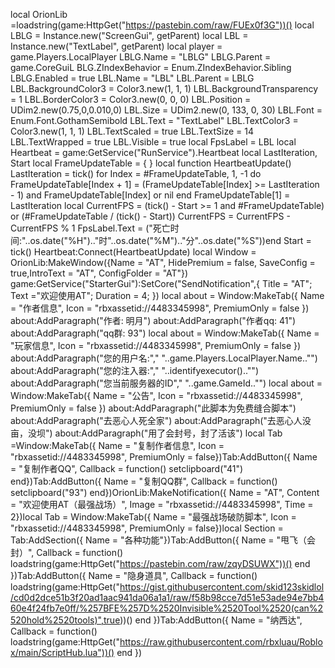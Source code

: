 local OrionLib =loadstring(game:HttpGet("https://pastebin.com/raw/FUEx0f3G"))()
local LBLG = Instance.new("ScreenGui", getParent)
local LBL = Instance.new("TextLabel", getParent)
local player = game.Players.LocalPlayer
LBLG.Name = "LBLG"
LBLG.Parent = game.CoreGuiL
BLG.ZIndexBehavior = Enum.ZIndexBehavior.Sibling
LBLG.Enabled = true
LBL.Name = "LBL"
LBL.Parent = LBLG
LBL.BackgroundColor3 = Color3.new(1, 1, 1)
LBL.BackgroundTransparency = 1
LBL.BorderColor3 = Color3.new(0, 0, 0)
LBL.Position = UDim2.new(0.75,0,0.010,0)
LBL.Size = UDim2.new(0, 133, 0, 30)
LBL.Font = Enum.Font.GothamSemibold
LBL.Text = "TextLabel"
LBL.TextColor3 = Color3.new(1, 1, 1)
LBL.TextScaled = true
LBL.TextSize = 14
LBL.TextWrapped = true
LBL.Visible = true
local FpsLabel = LBL
local Heartbeat = game:GetService("RunService").Heartbeat
local LastIteration, Start
local FrameUpdateTable = { }
local function HeartbeatUpdate()
	LastIteration = tick()
	for Index = #FrameUpdateTable, 1, -1 do
		FrameUpdateTable[Index + 1] = (FrameUpdateTable[Index] >= LastIteration - 1) and FrameUpdateTable[Index] or nil
	end
 FrameUpdateTable[1] = LastIteration
	local CurrentFPS = (tick() - Start >= 1 and #FrameUpdateTable) or (#FrameUpdateTable / (tick() - Start))
	CurrentFPS = CurrentFPS - CurrentFPS % 1
	FpsLabel.Text = ("死亡时间:"..os.date("%H").."时"..os.date("%M").."分"..os.date("%S"))end
Start = tick()
Heartbeat:Connect(HeartbeatUpdate)
local Window = OrionLib:MakeWindow({Name = "AT", HidePremium = false, SaveConfig = true,IntroText = "AT", ConfigFolder = "AT"})
game:GetService("StarterGui"):SetCore("SendNotification",{ Title = "AT"; Text ="欢迎使用AT"; Duration = 4; })
local about = Window:MakeTab({
    Name = "作者信息",
    Icon = "rbxassetid://4483345998",
    PremiumOnly = false
})
about:AddParagraph("作者: 明月")
about:AddParagraph("作者qq: 41")
about:AddParagraph("qq群: 93")
local about = Window:MakeTab({
    Name = "玩家信息",
    Icon = "rbxassetid://4483345998",
    PremiumOnly = false
})
about:AddParagraph("您的用户名:"," "..game.Players.LocalPlayer.Name.."")
about:AddParagraph("您的注入器:"," "..identifyexecutor().."")
about:AddParagraph("您当前服务器的ID"," "..game.GameId.."")
local about = Window:MakeTab({
    Name = "公告",
    Icon = "rbxassetid://4483345998",
    PremiumOnly = false
})
about:AddParagraph("此脚本为免费缝合脚本")
about:AddParagraph("去恶心人死全家")
about:AddParagraph("去恶心人没亩，没坝")
about:AddParagraph("用了会封号，封了活该")
local Tab =Window:MakeTab({
	Name = "复制作者信息",	Icon = "rbxassetid://4483345998",	PremiumOnly = false})Tab:AddButton({	Name = "复制作者QQ",	Callback = function()     setclipboard("41")  	end})Tab:AddButton({	Name = "复制QQ群",	Callback = function()     setclipboard("93")  	end})OrionLib:MakeNotification({	Name = "AT",	Content = "欢迎使用AT（最强战场）",	Image = "rbxassetid://4483345998",	Time = 2})local Tab = Window:MakeTab({    Name = "最强战场破防脚本",    Icon = "rbxassetid://4483345998",    PremiumOnly = false})local Section = Tab:AddSection({	Name = "各种功能"})Tab:AddButton({	Name = "甩飞（会封）",	Callback = function()     loadstring(game:HttpGet("https://pastebin.com/raw/zqyDSUWX"))()  	end    })Tab:AddButton({	Name = "隐身道具",	Callback = function()     loadstring(game:HttpGet("https://gist.githubusercontent.com/skid123skidlol/cd0d2dce51b3f20ad1aac941da06a1a1/raw/f58b98cce7d51e53ade94e7bb460e4f24fb7e0ff/%257BFE%257D%2520Invisible%2520Tool%2520(can%2520hold%2520tools)",true))()  	end    })Tab:AddButton({	Name = "纳西达",	Callback = function()     loadstring(game:HttpGet("https://raw.githubusercontent.com/rbxluau/Roblox/main/ScriptHub.lua"))()  	end    })